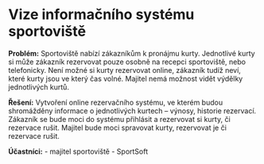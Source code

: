 <h1>Vize informačního systému sportoviště</h1>

<b>Problém:</b>
Sportoviště nabízí zákazníkům k pronájmu kurty.
Jednotlivé kurty si může zákazník rezervovat pouze osobně na recepci sportoviště, nebo telefonicky. 
Není možné si kurty rezervovat online, zákazník tudíž neví, které kurty jsou ve který čas volné. 
Majitel nemá možnost vidět výdělky jednotlivých kurtů.

<b>Řešení:</b>
Vytvoření online rezervačního systému, 
ve kterém budou shromážděny informace o jednotlivých kurtech – výnosy, historie rezervací.
Zákazník se bude moci do systému přihlásit a rezervovat si kurty, či rezervace rušit. 
Majitel bude moci spravovat kurty, rezervovat je či rezervace rušit.

<b>Účastníci:</b>
	- majitel sportoviště
	- SportSoft
